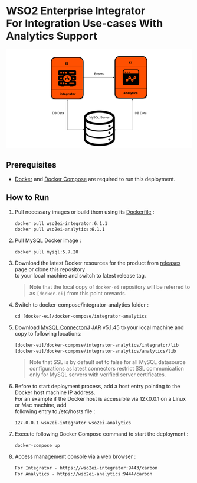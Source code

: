 # WSO2 Enterprise Integrator <br> For Integration Use-cases With Analytics Support

![alt tag](deployment-diagram.png)

## Prerequisites

  * [Docker](https://www.docker.com/get-docker) and [Docker Compose](https://docs.docker.com/compose/install/#install-compose) are required to run this deployment.

## How to Run

  1. Pull necessary images or build them using its [Dockerfile](../../dockerfiles) :
     ```
     docker pull wso2ei-integrator:6.1.1
     docker pull wso2ei-analytics:6.1.1
     ```

  2. Pull MySQL Docker image :
     ```
     docker pull mysql:5.7.20
     ```

  3. Download the latest Docker resources for the product from [releases](https://github.com/wso2/docker-ei/releases) 
     page or clone this repository <br> to your local machine and switch to latest release tag.
     
     > Note that the local copy of `docker-ei` repository will be referred to as `[docker-ei]` from this point onwards.

  4. Switch to docker-compose/integrator-analytics folder :
     ```
     cd [docker-ei]/docker-compose/integrator-analytics
     ```

  5. Download [MySQL Connector/J](https://dev.mysql.com/downloads/connector/j/) JAR v5.1.45 to your local machine and copy to following locations:
     ```
     [docker-ei]/docker-compose/integrator-analytics/integrator/lib
     [docker-ei]/docker-compose/integrator-analytics/analytics/lib
     ```
     
     > Note that SSL is by default set to false for all MySQL datasource configurations as latest connectors restrict SSL communication only for MySQL servers with verified server certificates.

  6. Before to start deployment process, add a host entry pointing to the Docker host machine IP address. <br>
     For an example if the Docker host is accessible via 127.0.0.1 on a Linux or Mac machine, add <br>
     following entry to /etc/hosts file :
     ```
     127.0.0.1 wso2ei-integrator wso2ei-analytics
     ```

  7. Execute following Docker Compose command to start the deployment :
     ```
     docker-compose up
     ```
       
  8. Access management console via a web browser :
     ```
     For Integrator - https://wso2ei-integrator:9443/carbon
     For Analytics - https://wso2ei-analytics:9444/carbon
     ```
